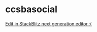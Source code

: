 # ccsbasocial

[Edit in StackBlitz next generation editor ⚡️](https://stackblitz.com/~/github.com/aiwebtools/ccsbasocial)